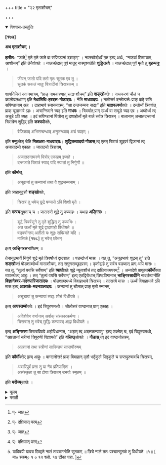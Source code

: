 +++
title = "२२ मृताशौचम्"

+++


<details open><summary>विश्वास-प्रस्तुतिः</summary>

**[१७७]**

**अथ मृताशौचम् ।**

**हारीतः**: “जाते[^७१] मृते मृते जाते वा सपिण्डानां दशाहम्” । नालच्छेदोर्ध्वं मृत इत्य् अर्थः, “नाड्यां छिन्नायाम् आशौचम्” इति तेनैवोक्तेः । नालच्छेदात् पूर्वं मातुर् नास्पृश्यतेति **शुद्धितत्त्वे** । नालच्छेदात् पूर्वं मृतौ तु **बृहन्मनुः** ।

[^७१]:
     प्- जात

> जीवन् जातो यदि ततो मृतः सूतक एव तु ।  
सूतकं सकलं मातुः पित्रादीनां त्रिरात्रकम् ॥

शावनिमित्तं स्नानमात्रम्, “प्राङ् नामकरणात् सद्यः शौचम्” इति **शङ्खो**क्तेः । नामकरणं चौलं च कालोपलक्षणम् इति **मेधातिथि-हरदत्त-गौडादयः** । नेति **माधवादयः** । नामोत्तरं दन्तोत्पत्तेः प्राक् दाहे सति सपिण्डानाम् अहः । दाहाभावे स्नानमात्रम्, “आ दन्तजन्मनः सद्यः” इति **याज्ञवल्क्यो**क्तेः । दन्तोर्ध्वं त्रिवर्षात् प्राक् चूडाभावे ऽहः । अत्राग्निदाने त्र्यह इति **माधवः** । त्रिवर्षात् प्राग् ऊर्ध्वं वा सचूडे त्र्यह एव । अब्दोर्ध्वं त्व् अचूडे ऽपि त्र्यहः । इदं सपिण्डानां पित्रोस् तु दशाहोर्ध्वं मृते बाले सर्वत्र त्रिरात्रम् । बालानाम् अजातदन्तानां त्रिरात्रेण शुद्धिर् इति **कश्यपो**क्तेः, 

> बैजिकाद् अभिसम्बन्धाद् अनुरुन्ध्याद् अघं त्र्यहम् ।

इति **मनू**क्तेश् चेति **मिताक्षरा-माधवादयः**। **शुद्धितत्त्वादयो गौडास्** त्व् एतत् त्रिरात्रं शूद्रपरं द्विजानां त्व् अजातदन्ते एकाहः । जातदन्ते त्रिरात्रम्,

> अजातदन्तमरणे पित्रोर् एकाहम् इष्यते ।  
दन्तजाते त्रिरात्रं स्याद् यदि स्यातां तु निर्गुणौ ॥

इति **कौर्मात्**,

> अनूढानां तु कन्यानां तथा वै शूद्रजन्मनाम् ।

इति त्र्यहानुवृत्तौ **शङ्खो**क्तेः,

> त्रिरात्रं तु भवेच् छूद्रे षण्मासे ऽपि शिशौ मृते ।

इति **मत्स्य**सूक्ताच् च । जातदन्ते शूद्रे तु पञ्चाहः । यथाह **अङ्गिराः** ।

> शूद्रे त्रिवर्षसूने तु मृते शुद्धिस् तु पञ्चभिः ।  
अत ऊर्ध्वं मृते शूद्रे द्वादशाहो विधीयते ॥  
षड्वर्षान्तम् अतीतो यः शूद्रः सम्म्रियते यदि ।  
मासिकं **[१७८]** तु भवेच् छौचम् 

इत्य् **आङ्गिरस**भाषितम् ॥

तेनानूढभार्ये निर्गुणे शूद्रे मृते त्रिवर्षोर्ध्वं द्वादशाहः । षडब्दोर्ध्वं मासः । यत् तु, “अनूढभार्यः शूद्रस् तु” इति **शङ्खो**क्तं षोडशाब्दोर्ध्वं मासाशौचम्, तत् सगुणसच्छूद्रपरम् । कृतोद्वाहे तु सर्वत्र षडब्दात् प्राग् अपि मासः । यत् तु, “तुल्यं वयसि सर्वेषाम्” इति **व्याघ्रो**क्तेः शूद्रे न्यूनाशौचं तद् दाक्षिणात्यपरम्[^७२] । अन्यदेशे प्रागुक्त**कौर्मो**क्ता व्यवस्थेत्य् आहुः । तत् “तुल्यं वयसि सर्वेषाम्” इत्य् एतद्विरोधाच् छिष्टविगानाच् **चाङ्गिरसादीनि** नादर्तव्यानीति **विज्ञानेश्वर-मदनपारिजातादयः** । षोडशाब्दमध्ये विवाहाभावे त्रिरात्रम् । तत्सत्त्वे मासः । ऊर्ध्वं विवाहाभावे ऽपि मास इत्य् **अपरार्क-मदनपालादयः** । कन्यानां तु चौलात् प्राक् मृतौ स्नानम्,

[^७२]:
     प्- दक्षिणात् परम्

> अचूडायां तु कन्यायां सद्यः शौचं विधीयते ।

इत्य् **आपस्तम्बो**क्तेः । इदं त्रिपुरुषमध्ये । चौलोत्तरं वाग्दानात् प्राग् एकाहः । 

> अविशेषेण वर्णानाम् अर्वाक् संस्कारकर्मणः ।  
त्रिरात्रात् तु भवेच् छुद्धिः कन्यास्व् अह्ना विधीयते ॥

इत्य् **अङ्गिरसा** त्रिरात्रविषये अहोविधानात्, “अहस् त्व् अदत्तकन्यासु” इत्य् उक्तेश् च, इदं त्रिपुरुषमध्ये, “अप्रत्तानां स्त्रीणां त्रिपुरुषी विज्ञायते” इति **वसिष्ठ्**ओक्तेः । **गौडास्** त्व् इदं वाग्दानोत्तरम्,

> अप्रत्तानां तथा स्त्रीणां सापिण्ड्यं साप्तपौरुषम्

इति **कौर्मो**क्तेर् इत्य् आहुः । वाग्दानोत्तरं प्राक् विवाहान् मृतौ भर्तृकुले पितृकुले च सप्तपुरुषावधि त्रिरात्रम्,

> अवारिपूर्वं प्रत्ता तु या नैव प्रतिपादिता ।  
असंस्कृता तु सा ज्ञेया त्रिरात्रम् उभयोः स्मृतम् ॥

इति **मरीच्य्**उक्तेः ।
</details>

<details><summary>मूलम्</summary>

**[१७७]**

**अथ मृताशौचम् ।**

**हारीतः**: “जाते[^७१] मृते मृते जाते वा सपिण्डानां दशाहम्” । नालच्छेदोर्ध्वं मृत इत्य् अर्थः, “नाड्यां छिन्नायाम् आशौचम्” इति तेनैवोक्तेः । नालच्छेदात् पूर्वं मातुर् नास्पृश्यतेति **शुद्धितत्त्वे** । नालच्छेदात् पूर्वं मृतौ तु **बृहन्मनुः** ।

[^७१]:
     प्- जात

> जीवन् जातो यदि ततो मृतः सूतक एव तु ।  
सूतकं सकलं मातुः पित्रादीनां त्रिरात्रकम् ॥

शावनिमित्तं स्नानमात्रम्, “प्राङ् नामकरणात् सद्यः शौचम्” इति **शङ्खो**क्तेः । नामकरणं चौलं च कालोपलक्षणम् इति **मेधातिथि-हरदत्त-गौडादयः** । नेति **माधवादयः** । नामोत्तरं दन्तोत्पत्तेः प्राक् दाहे सति सपिण्डानाम् अहः । दाहाभावे स्नानमात्रम्, “आ दन्तजन्मनः सद्यः” इति **याज्ञवल्क्यो**क्तेः । दन्तोर्ध्वं त्रिवर्षात् प्राक् चूडाभावे ऽहः । अत्राग्निदाने त्र्यह इति **माधवः** । त्रिवर्षात् प्राग् ऊर्ध्वं वा सचूडे त्र्यह एव । अब्दोर्ध्वं त्व् अचूडे ऽपि त्र्यहः । इदं सपिण्डानां पित्रोस् तु दशाहोर्ध्वं मृते बाले सर्वत्र त्रिरात्रम् । बालानाम् अजातदन्तानां त्रिरात्रेण शुद्धिर् इति **कश्यपो**क्तेः, 

> बैजिकाद् अभिसम्बन्धाद् अनुरुन्ध्याद् अघं त्र्यहम् ।

इति **मनू**क्तेश् चेति **मिताक्षरा-माधवादयः**। **शुद्धितत्त्वादयो गौडास्** त्व् एतत् त्रिरात्रं शूद्रपरं द्विजानां त्व् अजातदन्ते एकाहः । जातदन्ते त्रिरात्रम्,

> अजातदन्तमरणे पित्रोर् एकाहम् इष्यते ।  
दन्तजाते त्रिरात्रं स्याद् यदि स्यातां तु निर्गुणौ ॥

इति **कौर्मात्**,

> अनूढानां तु कन्यानां तथा वै शूद्रजन्मनाम् ।

इति त्र्यहानुवृत्तौ **शङ्खो**क्तेः,

> त्रिरात्रं तु भवेच् छूद्रे षण्मासे ऽपि शिशौ मृते ।

इति **मत्स्य**सूक्ताच् च । जातदन्ते शूद्रे तु पञ्चाहः । यथाह **अङ्गिराः** ।

> शूद्रे त्रिवर्षसूने तु मृते शुद्धिस् तु पञ्चभिः ।  
अत ऊर्ध्वं मृते शूद्रे द्वादशाहो विधीयते ॥  
षड्वर्षान्तम् अतीतो यः शूद्रः सम्म्रियते यदि ।  
मासिकं **[१७८]** तु भवेच् छौचम् 

इत्य् **आङ्गिरस**भाषितम् ॥

तेनानूढभार्ये निर्गुणे शूद्रे मृते त्रिवर्षोर्ध्वं द्वादशाहः । षडब्दोर्ध्वं मासः । यत् तु, “अनूढभार्यः शूद्रस् तु” इति **शङ्खो**क्तं षोडशाब्दोर्ध्वं मासाशौचम्, तत् सगुणसच्छूद्रपरम् । कृतोद्वाहे तु सर्वत्र षडब्दात् प्राग् अपि मासः । यत् तु, “तुल्यं वयसि सर्वेषाम्” इति **व्याघ्रो**क्तेः शूद्रे न्यूनाशौचं तद् दाक्षिणात्यपरम्[^७२] । अन्यदेशे प्रागुक्त**कौर्मो**क्ता व्यवस्थेत्य् आहुः । तत् “तुल्यं वयसि सर्वेषाम्” इत्य् एतद्विरोधाच् छिष्टविगानाच् **चाङ्गिरसादीनि** नादर्तव्यानीति **विज्ञानेश्वर-मदनपारिजातादयः** । षोडशाब्दमध्ये विवाहाभावे त्रिरात्रम् । तत्सत्त्वे मासः । ऊर्ध्वं विवाहाभावे ऽपि मास इत्य् **अपरार्क-मदनपालादयः** । कन्यानां तु चौलात् प्राक् मृतौ स्नानम्,

[^७२]:
     प्- दक्षिणात् परम्

> अचूडायां तु कन्यायां सद्यः शौचं विधीयते ।

इत्य् **आपस्तम्बो**क्तेः । इदं त्रिपुरुषमध्ये । चौलोत्तरं वाग्दानात् प्राग् एकाहः । 

> अविशेषेण वर्णानाम् अर्वाक् संस्कारकर्मणः ।  
त्रिरात्रात् तु भवेच् छुद्धिः कन्यास्व् अह्ना विधीयते ॥

इत्य् **अङ्गिरसा** त्रिरात्रविषये अहोविधानात्, “अहस् त्व् अदत्तकन्यासु” इत्य् उक्तेश् च, इदं त्रिपुरुषमध्ये, “अप्रत्तानां स्त्रीणां त्रिपुरुषी विज्ञायते” इति **वसिष्ठ्**ओक्तेः । **गौडास्** त्व् इदं वाग्दानोत्तरम्,

> अप्रत्तानां तथा स्त्रीणां सापिण्ड्यं साप्तपौरुषम्

इति **कौर्मो**क्तेर् इत्य् आहुः । वाग्दानोत्तरं प्राक् विवाहान् मृतौ भर्तृकुले पितृकुले च सप्तपुरुषावधि त्रिरात्रम्,

> अवारिपूर्वं प्रत्ता तु या नैव प्रतिपादिता ।  
असंस्कृता तु सा ज्ञेया त्रिरात्रम् उभयोः स्मृतम् ॥

इति **मरीच्य्**उक्तेः ।
</details>

<details><summary>मराठी</summary>

यानन्तर मृताशौच साङ्गतो. 

याविषयीं हारीत ह्मणतो-" अपत्य जन्मून मेलें अथवा पोटाम्त मरून, जन्मले तर, सपिण्डाम्स १० दिवस अशौच. प्रथम पक्षी नालच्छेदानन्तर मेल्यास दहा दिवस; कारण, नालच्छेदापूर्वी अशौच[^१] नाही. " असे त्यानेच मटले आहे. " नालच्छेदापूर्वी मातेस अस्पृ. श्यता नाही," असें शुद्धितत्त्वाम्त साङ्गितले आहे.

[^१]: याविषयी यावन्न छिद्यते नालं तावन्नाप्नोति सूतकम् ॥ छिन्ने नाले ततः पश्चात्सूतकं तु विधीयते ॥१॥ [ मा० स्कम्० १ ० १२ श्लो. १४ टीका पहा. ]

नालच्छेदापूर्वी मेल्यास बृहन्मनु मण तो - "मूल जीवम्त जन्मून, नालच्छेदापूर्वी मेल्यास तत्सम्बन्धी सुतक, मातेस सर्व ( १० दि वस ), व पित्रादिकाम्स त्रिरात्र, व मृतकनिमित्तक केवल स्नानन करावें." कारण " नाम करणापूर्वी मूल मेल्यास सद्यः स्नानाने शुद्ध होतात," अमें शङ्खवचन आहे अणून. " नामकरण हे चौलकालाचें उपलक्षण आहे, '' असें मेधातिथि हरदत्त गौड इत्यादि ह्मणतात. "हे बरोबर नाहीम्, '' असं माधवादि ह्मणतात. नामकरणोत्तर दाम्त येण्या पूर्वी मृतमुलाचा दाह केल्यास सापण्डाम्स १ दिवस आशीच, दाह न केल्यास स्नान; का. रण, "दाम्त येण्यापूर्वी सद्यः शुद्धि होते," असी याज्ञवल्क्याची उक्ति आहे. दाम्त आल्या. वर ३ वर्षापूर्वी चौल न केल्यास १ दिवस. येथे-" अग्निदान केल्यास त्रिदिन," असे माधव ह्मणतो. तीन वर्षाम्पूर्वी किंवा नन्तर चौल केलेल्याचे ३ दिवस. १ वर्षानन्तर चौल न केलेल्याचेही ३ दिवस हे सपिण्डाम्स मात्र. मातापितराम्स तर दहा दिवसान्नन्तर दाम्त येण्यापूर्वी मूल मेल्यास सर्वत्र ३ दिवस. “ दम्त न आलेल्यान्नें त्रिगत्राने निवृत्त होने, " असी कश्यपोक्ति आहे, व “बैनिक सम्बन्धास्तव ३ दिवस आशौच धरावम्, " अमी मनूक्ति आहे ह्मणून मिताक्षरामाधवादिक पूर्वोक्त मिद्ध करिनान. शुद्धितस्वादि गोड नर, "हे त्रिरात्राशौच शूद्रपर आहे. द्विनाम्स दाम्त न आलेल्या एकाह व आलेल्या, त्रिरात्र; कारण, अजातदम्त अपत्यमरणी मातापितराम्स १ दिवस, व जातदन्तमरणी त्रि. रात्र आहे. हे जर निर्गुण अमनील तर " अमें कूर्मपुराणवचन आहे; व " अवि. वाहित मुलीचे शूद्राम्स ३ दिवस, '' असे त्र्यहाच्या अनुवृत्तीविषयी शङ्खवचन आहे. " ६ महिन्याञ्चेही अपत्य मेल्यास शूद्रास त्रिरात्र आहे, '' अमें मत्स्यपुराणवचन आहे. ह्मणून दन्तोत्पत्तीनन्तर ५ दिवस याविषयी अङ्गिरा ह्मणतों-" शूद्राम ३ वर्षाम्पूर्वी मेल्याम ५ दिवसान्नी, व नन्तर ६ वर्षपर्यम्त १२ दिवसान्नी शुद्धि होते. यानन्तर मेल्यास १ मास आ शौच आहे." यावरून, अविवाहित स्त्री, निगुण शूद्र ३ वर्षांवर मेल्यास १२ दिवस, ६ व र्षांवर १ महिना जाणावे. जे "अविवाहित शूद्र" अमें शङ्खाने मटल्यावरून १६ वर्षा नन्तर मेल्यास १ मास साङ्गितलें ने सगुण व मच्छूद्रपर आहे. लग्न झालेला ६ वर्षां पूर्वी मेल्यास, १ मास में " माम्स बरोबरीच्या वयाम्त समान आहे. असें व्याघ्रवचन असल्यावरून, शूद्रास, १ मासाहून कमी आशौच साङ्गितले आहे. ते दक्षिण देशापुरतेम्, अन्य देशाम्त पूर्वोक्त कूर्मवचनाम्त साङ्गितलेली व्यवस्था जाणावी, " असें ह्मणतात. तें "तुल्यं वयसि" यांसी विरोध आहे व शिष्टविचारावर अवलम्बून आहे ह्मणून-आङ्गिरसादिक वचनाचा आदर करूं नये,' असें विज्ञानेश्वर मदनपारिजातादि ह्मणतात. “ १ वर्षाम्त लग्न न झाल्यास ३ रात्र व झाल्यास १ मास व सोळा वर्षान्नन्तर विवाह न झाला तरी १ मास आशौच धरावेम्, " असें अपराकमदनपालादि ह्मणतात. मुलीचे त्या चौलापूर्वी मेल्यास स्नान मात्र आहे. कारण, " चौल न झालेली कन्या मेल्यास सद्यःशुद्धि” असी आपस्तम्बोक्ति आहे. हे त्रिपुरुष सपिण्डाम्त जाणावेम्. मुलीचे चौलानन्तर वाग्दानापूर्वी १ दिवस धरावेम्. कारण, " वर्णविशेषावाञ्चून विवाहापूर्वी पुत्राची ३ दिवसान्नी व कन्या मरणी १ दिवसाने शुद्धि होते, " असें अङ्गिराने त्रिरात्रस्थानी कन्येविषयीं एकाहाचें विधान केले आहे. व " न दिलेल्या (विवाह न झालेल्या ) कन्येचे १ दिवस, " असे वचन आहे ह्मणून हे त्रिपुरुषाम्त जाणावेम्. कारण "अविवाहित स्त्रियाम्स त्रिपुरुषी सम्बम्ध आहे," असें वसिष्ठवचन आहे. गोड तर, हे वाग्दानानन्तर घेण्यास योग्य आहे, कारण-" अ दत्त स्त्रियाञ्चे सापिण्ड्य पुरुषपर्यम्त आहे, " असें कूर्मपुराणवचन आहे. ह्मणून एकाह असें ह्मणतात. वाग्दानानन्तर, विवाहापूर्वी कन्या मेल्यास भर्तृपितृकुली ७ पुरुषपर्यम्त त्रिरात्र आहे. कारण “ जी वाचेनें देऊन. विधिपूर्वक दिली नाही ती असंस्कृत तन्मरणी उभयकुली त्रिरात्र, " असें मरीचिवचन आहे. 
</details> 